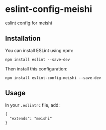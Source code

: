 # eslint-config-meishi

eslint config for meishi

## Installation

You can install ESLint using npm:

```
npm install eslint --save-dev
```

Then install this configuration:

```
npm install eslint-config-meishi --save-dev
```

## Usage

In your `.eslintrc` file, add:

```
{
  "extends": "meishi"
}
```
